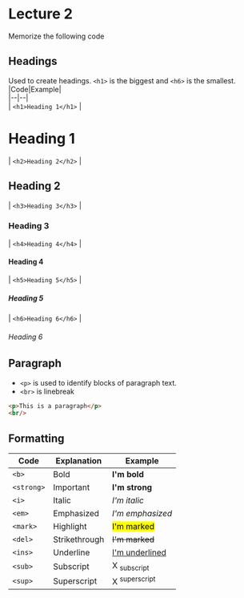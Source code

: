# Lecture 2
Memorize the following code

## Headings
Used to create headings. `<h1>` is the biggest and `<h6>` is the smallest.  
|Code|Example|  
|--|--|  
| `<h1>Heading 1</h1>` | <h1>Heading 1</h1>
| `<h2>Heading 2</h2>` | <h2>Heading 2</h2>
| `<h3>Heading 3</h3>` | <h3>Heading 3</h3>
| `<h4>Heading 4</h4>` | <h4>Heading 4</h4>
| `<h5>Heading 5</h5>` | <h5>Heading 5</h5>
| `<h6>Heading 6</h6>` | <h6>Heading 6</h6>

## Paragraph
- `<p>` is used to identify blocks of paragraph text.  
- `<br>` is linebreak
```html
<p>This is a paragraph</p>
<br/>
```

## Formatting
|Code|Explanation|Example|
|--|--|--|
|`<b>`| Bold  | <b>I'm bold</b>
|`<strong>` | Important  | <strong>I'm strong</strong>
|`<i>` | Italic  | <i>I'm italic</i>
| `<em>` | Emphasized  | <em>I'm emphasized</em>
| `<mark>` | Highlight  | <mark>I'm marked</mark>
| `<del>` | Strikethrough | <del>I'm marked</del>
| `<ins>` | Underline | <ins>I'm underlined</ins>
| `<sub>` | Subscript | X <sub>subscript</sub>
| `<sup>` | Superscript | X <sup>superscript</sup>

